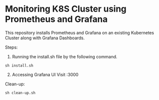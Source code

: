 # Monitoring K8S Cluster using Prometheus and Grafana

This repository installs Prometheus and Grafana on an existing Kubernetes Cluster along with Grafana Dashboards. 

Steps: 
1) Running the install.sh file by the following command.
```
sh install.sh
```

2) Accessing Grafana UI
Visit <your-vm-ip>:3000


Clean-up: 
```
sh clean-up.sh
```
